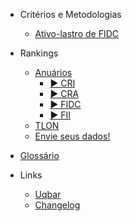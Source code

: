 - Critérios e Metodologias

  - [Ativo-lastro de FIDC](content/ativolastrofidc.md)

- Rankings

  - [Anuários](content/anuarios.md)
      - [▶️ CRI](content/anuario_cri.md)
      - [▶️ CRA](content/anuario_cra.md)
      - [▶️ FIDC](content/anuario_fidc.md)
      - [▶️ FII](content/anuario_fii.md)
  - [TLON](content/tlon.md)
  - [Envie seus dados!](content/comoparticipar.md)
  
- [Glossário](content/glossario.md)

- Links  
  - [Uqbar](http://www.uqbar.com.br)
  - [Changelog](changelog.md)
